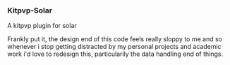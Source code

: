 ### Kitpvp-Solar

A kitpvp plugin for solar

Frankly put it, the design end of this code feels really sloppy to me and so whenever i stop getting distracted by my personal projects and academic work i'd love to redesign this, particularily the data handling end of things.